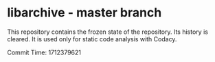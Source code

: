 # libarchive - master branch

This repository contains the frozen state of the repository.
Its history is cleared. It is used only for static code
analysis with Codacy.

Commit Time: 1712379621